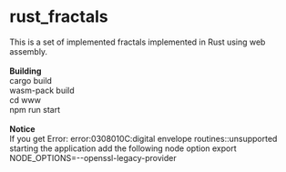 # rust_fractals<br>
This is a set of implemented fractals implemented in Rust using web assembly.<br>
<br>
**Building**<br>
cargo build<br>
wasm-pack build<br>
cd www<br>
npm run start<br>
<br>
**Notice**<br>
If you get Error: error:0308010C:digital envelope routines::unsupported starting the application add the following node option
export NODE_OPTIONS=--openssl-legacy-provider
